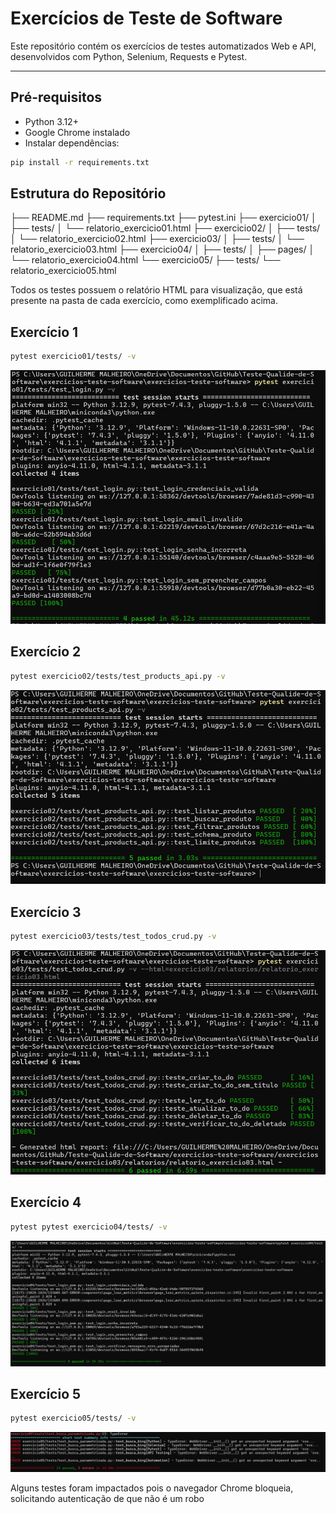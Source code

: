 # Exercícios de Teste de Software

Este repositório contém os exercícios de testes automatizados Web e API, desenvolvidos com Python, Selenium, Requests e Pytest.

---


## Pré-requisitos

- Python 3.12+
- Google Chrome instalado
- Instalar dependências:

```bash
pip install -r requirements.txt
```

## Estrutura do Repositório
├── README.md
├── requirements.txt
├── pytest.ini
├── exercicio01/
│ ├── tests/
│ └── relatorio_exercicio01.html
├── exercicio02/
│ ├── tests/
│ └── relatorio_exercicio02.html
├── exercicio03/
│ ├── tests/
│ └── relatorio_exercicio03.html
├── exercicio04/
│ ├── tests/
│ ├── pages/
│ └── relatorio_exercicio04.html
└── exercicio05/
├── tests/
└── relatorio_exercicio05.html


Todos os testes possuem o relatório HTML para visualização, que está presente na pasta de cada exercício, como exemplificado acima.


## Exercício 1
```bash
pytest exercicio01/tests/ -v
```
![alt text](image.png)

## Exercício 2
```bash
pytest exercicio02/tests/test_products_api.py -v
```
![alt text](image-1.png)

## Exercício 3
```bash
pytest exercicio03/tests/test_todos_crud.py -v
```
![alt text](image-2.png)

## Exercício 4
```bash
pytest pytest exercicio04/tests/ -v 
```
![alt text](image-3.png)

## Exercício 5
```bash
pytest exercicio05/tests/ -v
```
![alt text](image-4.png)

Alguns testes foram impactados pois o navegador Chrome bloqueia, solicitando autenticação de que não é um robo

